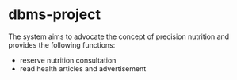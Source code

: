 # dbms-project
The system aims to advocate the concept of precision nutrition and provides the following functions:
- reserve nutrition consultation
- read health articles and advertisement

